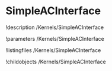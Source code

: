 <!-- MOOSE Documentation Stub: Remove this when content is added. -->

# SimpleACInterface
!description /Kernels/SimpleACInterface

!parameters /Kernels/SimpleACInterface

!listingfiles /Kernels/SimpleACInterface

!childobjects /Kernels/SimpleACInterface
